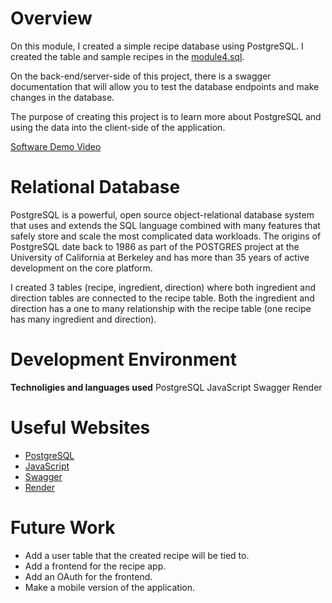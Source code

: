 # Overview

On this module, I created a simple recipe database using PostgreSQL.
I created the table and sample recipes in the [module4.sql](./module4.sql).

On the back-end/server-side of this project, there is a swagger documentation that will allow you to test the database endpoints and make changes in the database.

The purpose of creating this project is to learn more about PostgreSQL and using the data into the client-side of the application.

[Software Demo Video](https://youtu.be/RjT0QvinxGY)

# Relational Database

PostgreSQL is a powerful, open source object-relational database system that uses and extends the SQL language combined with many features that safely store and scale the most complicated data workloads. The origins of PostgreSQL date back to 1986 as part of the POSTGRES project at the University of California at Berkeley and has more than 35 years of active development on the core platform.

I created 3 tables (recipe, ingredient, direction) where both ingredient and direction tables are connected to the recipe table. Both the ingredient and direction has a one to many relationship with the recipe table (one recipe has many ingredient and direction).

# Development Environment

**Technoligies and languages used**
PostgreSQL
JavaScript
Swagger
Render

# Useful Websites

- [PostgreSQL](https://www.postgresql.org/about)
- [JavaScript](https://www.w3schools.com/js)
- [Swagger](https://swagger.io/docs)
- [Render](https://render.com/docs)

# Future Work

- Add a user table that the created recipe will be tied to.
- Add a frontend for the recipe app.
- Add an OAuth for the frontend.
- Make a mobile version of the application.